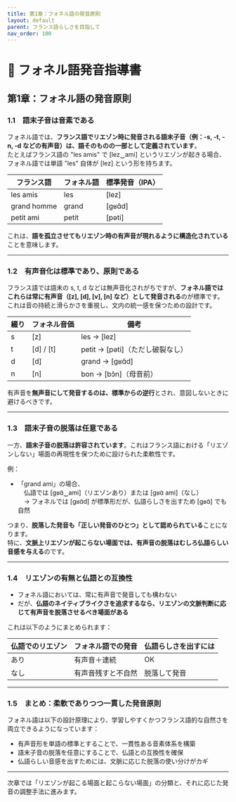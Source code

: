 ```yaml
---
title: 第1章：フォネル語の発音原則
layout: default
parent: フランス語らしさを目指して
nav_order: 100
---
```


# 📘 フォネル語発音指導書  

## 第1章：フォネル語の発音原則

### 1.1　語末子音は音素である  

フォネル語では、**フランス語でリエゾン時に発音される語末子音（例：-s, -t, -n, -d などの有声音）は、語そのものの一部として定義されています**。  
たとえばフランス語の "les amis" で [lez‿ami] というリエゾンが起きる場合、フォネル語では単語 "les" 自体が [lez] という形を持ちます。

| フランス語 | フォネル語 | 標準発音（IPA） |
|------------|------------|-----------------|
| les amis   | les        | [lez]           |
| grand homme| grand      | [ɡʁɑ̃d]         |
| petit ami  | petit      | [pəti]          |

これは、**語を孤立させてもリエゾン時の有声音が現れるように構造化されている**ことを意味します。

---

### 1.2　有声音化は標準であり、原則である  

フランス語では語末の s, t, d などは無声音化されがちですが、**フォネル語ではこれらは常に有声音（[z], [d], [v], [n] など）として発音される**のが標準です。  
これは音の持続と滑らかさを重視し、文内の統一感を保つための設計です。

| 綴り | フォネル音価 | 備考 |
|------|----------------|------|
| s    | [z]            | les → [lez] |
| t    | [d] / [t]      | petit → [pəti]（ただし破裂なし）|
| d    | [d]            | grand → [ɡʁɑ̃d] |
| n    | [n]            | bon → [bɔ̃n]（母音前）|

有声音を**無声音にして発音するのは、標準からの逆行**とされ、意図しないときに避けるべきです。

---

### 1.3　語末子音の脱落は任意である  

一方、**語末子音の脱落は許容されています**。これはフランス語における「リエゾンしない」場面の再現性を保つために設けられた柔軟性です。

例：  
- 「grand ami」の場合、  
　仏語では [ɡʁɑ̃‿ami]（リエゾンあり）または [ɡʁɑ̃ ami]（なし）  
　→ フォネルでは [ɡʁɑ̃d] が標準形だが、仏語らしさを出すため [ɡʁɑ̃] でも自然

つまり、**脱落した発音も「正しい発音のひとつ」として認められている**ことになります。  
特に、**文脈上リエゾンが起こらない場面では、有声音の脱落はむしろ仏語らしい音感を与える**のです。

---

### 1.4　リエゾンの有無と仏語との互換性

- フォネル語においては、常に有声音で発音しても構わない  
- だが、**仏語のネイティブライクさを追求するなら、リエゾンの文脈判断に応じて有声音を脱落させるべき場面がある**

これは以下のようにまとめられます：

| 仏語でのリエゾン | フォネル語での発音 | 仏語らしさを出すには |
|------------------|---------------------|------------------------|
| あり             | 有声音＋連続        | OK                     |
| なし             | 有声音残すと不自然  | 脱落して発音           |

---

### 1.5　まとめ：柔軟でありつつ一貫した発音原則

フォネル語は以下の設計原理により、学習しやすくかつフランス語的な自然さを両立できるようになっています：

- 有声音形を単語の標準とすることで、一貫性ある音素体系を構築  
- 語末子音の脱落を任意にすることで、仏語との互換性を確保  
- 仏語らしい音感を出すためには、文脈に応じた脱落の使い分けがカギ

---

次章では「リエゾンが起こる場面と起こらない場面」の分類と、それに応じた発音の調整手法に進みます。
